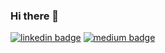 ### Hi there 👋

[![linkedin badge](https://img.shields.io/badge/linkedin-connect-blue)](https://www.linkedin.com/in/sumukhakaparthi)
[![medium badge](https://img.shields.io/badge/medium-follow-black)](https://medium.com/@sumukhakaparthi)
<!--
**sumukhakaparthi/sumukhakaparthi** is a ✨ _special_ ✨ repository because its `README.md` (this file) appears on your GitHub profile.

Here are some ideas to get you started:

- 🔭 I’m currently working on developing and integrating AI methods in the design and manufacturing process
- 👯 I’m looking to collaborate on Data science and AI projects
- 💬 Ask me about Python, Metaheuristics, ML, and DL.
- 📫 How to reach me: sumukha.work@gmail.com
- ⚡ Fun fact: Inspired by Tiny house movement, and green living
-->
